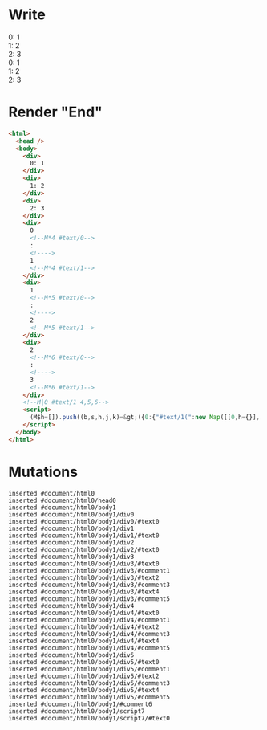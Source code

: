 # Write
  <div>0: 1</div><div>1: 2</div><div>2: 3</div><div>0<!M*4 #text/0>: <!>1<!M*4 #text/1></div><div>1<!M*5 #text/0>: <!>2<!M*5 #text/1></div><div>2<!M*6 #text/0>: <!>3<!M*6 #text/1></div><!M|0 #text/1 4,5,6><script>(M$h=[]).push((b,s,h,j,k)=>({0:{"#text/1(":new Map([[0,h={}],[1,j={}],[2,k={}]])},4:h,5:j,6:k}),[])</script>


# Render "End"
```html
<html>
  <head />
  <body>
    <div>
      0: 1
    </div>
    <div>
      1: 2
    </div>
    <div>
      2: 3
    </div>
    <div>
      0
      <!--M*4 #text/0-->
      : 
      <!---->
      1
      <!--M*4 #text/1-->
    </div>
    <div>
      1
      <!--M*5 #text/0-->
      : 
      <!---->
      2
      <!--M*5 #text/1-->
    </div>
    <div>
      2
      <!--M*6 #text/0-->
      : 
      <!---->
      3
      <!--M*6 #text/1-->
    </div>
    <!--M|0 #text/1 4,5,6-->
    <script>
      (M$h=[]).push((b,s,h,j,k)=&gt;({0:{"#text/1(":new Map([[0,h={}],[1,j={}],[2,k={}]])},4:h,5:j,6:k}),[])
    </script>
  </body>
</html>
```

# Mutations
```
inserted #document/html0
inserted #document/html0/head0
inserted #document/html0/body1
inserted #document/html0/body1/div0
inserted #document/html0/body1/div0/#text0
inserted #document/html0/body1/div1
inserted #document/html0/body1/div1/#text0
inserted #document/html0/body1/div2
inserted #document/html0/body1/div2/#text0
inserted #document/html0/body1/div3
inserted #document/html0/body1/div3/#text0
inserted #document/html0/body1/div3/#comment1
inserted #document/html0/body1/div3/#text2
inserted #document/html0/body1/div3/#comment3
inserted #document/html0/body1/div3/#text4
inserted #document/html0/body1/div3/#comment5
inserted #document/html0/body1/div4
inserted #document/html0/body1/div4/#text0
inserted #document/html0/body1/div4/#comment1
inserted #document/html0/body1/div4/#text2
inserted #document/html0/body1/div4/#comment3
inserted #document/html0/body1/div4/#text4
inserted #document/html0/body1/div4/#comment5
inserted #document/html0/body1/div5
inserted #document/html0/body1/div5/#text0
inserted #document/html0/body1/div5/#comment1
inserted #document/html0/body1/div5/#text2
inserted #document/html0/body1/div5/#comment3
inserted #document/html0/body1/div5/#text4
inserted #document/html0/body1/div5/#comment5
inserted #document/html0/body1/#comment6
inserted #document/html0/body1/script7
inserted #document/html0/body1/script7/#text0
```